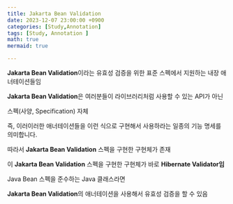 ```yaml
---
title: Jakarta Bean Validation
date: 2023-12-07 23:00:00 +0900
categories: [Study,Annotation]
tags: [Study, Annotation ]
math: true
mermaid: true

---
```



**Jakarta Bean Validation**이라는 유효성 검증을 위한 표준 스펙에서 지원하는 내장 애너테이션들임

**Jakarta Bean Validation**은 여러분들이 라이브러리처럼 사용할 수 있는 API가 아닌

스펙(사양, Specification) 자체

즉, 이러이러한 애너테이션들을 이런 식으로 구현해서 사용하라는 일종의 기능 명세를 의미합니다.

따라서 **Jakarta Bean Validation** 스펙을 구현한 구현체가 존재

이 **Jakarta Bean Validation** 스펙을 구현한 구현체가 바로 **Hibernate Validator임**

Java Bean 스펙을 준수하는 Java 클래스라면 

**Jakarta Bean Validation**의 애너테이션을 사용해서 유효성 검증을 할 수 있음
